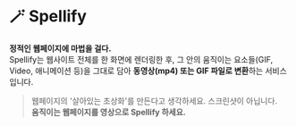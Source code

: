 # 🪄 Spellify

**정적인 웹페이지에 마법을 걸다.**  
Spellify는 웹사이트 전체를 한 화면에 렌더링한 후, 그 안의 움직이는 요소들(GIF, Video, 애니메이션 등)을 그대로 담아 **동영상(mp4) 또는 GIF 파일로 변환**하는 서비스입니다.

> 웹페이지의 '살아있는 초상화'를 만든다고 생각하세요. 스크린샷이 아닙니다.  
> **움직이는 웹페이지를 영상으로 Spellify 하세요.**
